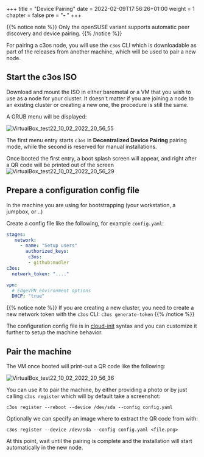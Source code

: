 +++
title = "Device Pairing"
date = 2022-02-09T17:56:26+01:00
weight = 1
chapter = false
pre = "<b>- </b>"
+++

{{% notice note %}}
 Only the openSUSE variant supports automatic peer discovery and device pairing.
{{% /notice %}}

For pairing a c3os node, you will use the `c3os` CLI which is downloadable as part of the releases from another machine, which will be used to pair a new node.

## Start the c3os ISO

Download and mount the ISO in either baremetal or a VM that you wish to use as a node for your cluster.
It doesn't matter if you are joining a node to an existing cluster or creating a new one, the procedure is still the same.

A GRUB menu will be displayed:

![VirtualBox_test22_10_02_2022_20_56_55](https://user-images.githubusercontent.com/2420543/153488323-1ab451c3-d6ef-4109-b535-be8a823ba356.png?classes=border,shadow)

The first menu entry starts `c3os` in **Decentralized Device Pairing** pairing mode, while the second is reserved for manual installations.

Once booted the first entry, a boot splash screen will appear, and right after a QR code will be printed out of the screen
![VirtualBox_test22_10_02_2022_20_56_29](https://user-images.githubusercontent.com/2420543/153488315-a4290028-b856-436d-a43a-ea0404003fdf.png?classes=border,shadow)

## Prepare a configuration config file

In the machine you are using for bootstrapping (your workstation, a jumpbox, or ..)

Create a config file like the following, for example `config.yaml`:

```yaml
stages:
   network:
     - name: "Setup users"
       authorized_keys:
        c3os: 
        - github:mudler
c3os:
  network_token: "...."

vpn:
  # EdgeVPN environment options
  DHCP: "true"
```

{{% notice note %}}
If you are creating a new cluster, you need to create a new network token with the `c3os` CLI: `c3os generate-token`
{{% /notice %}}


The configuration config file is in [cloud-init](https://rancher-sandbox.github.io/cos-toolkit-docs/docs/reference/cloud_init/) syntax and you can customize it further to setup the machine behavior.

## Pair the machine

The VM once booted will print-out a QR code like the following:

![VirtualBox_test22_10_02_2022_20_56_36](https://user-images.githubusercontent.com/2420543/153488321-07e63e5f-d9e3-48ce-b551-8b457ece14a9.png?classes=border,shadow)


You can use it to pair the machine, by either providing a photo or by just calling `c3os register` which will by default take a screenshot:

```
c3os register --reboot --device /dev/sda --config config.yaml
```

Optionally we can specify an image where to extract the QR code from with:

```
c3os register --device /dev/sda --config config.yaml <file.png>
```

At this point, wait until the pairing is complete and the installation will start automatically in the new node.